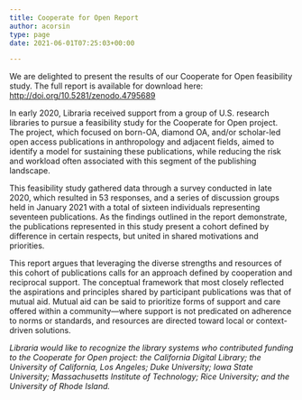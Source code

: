 ```yaml
---
title: Cooperate for Open Report
author: acorsin
type: page
date: 2021-06-01T07:25:03+00:00

---
```

We are delighted to present the results of our Cooperate for Open feasibility study. The full report is available for download here: <http://doi.org/10.5281/zenodo.4795689>

In early 2020, Libraria received support from a group of U.S. research libraries to pursue a feasibility study for the Cooperate for Open project. The project, which focused on born-OA, diamond OA, and/or scholar-led open access publications in anthropology and adjacent fields, aimed to identify a model for sustaining these publications, while reducing the risk and workload often associated with this segment of the publishing landscape.&nbsp;

This feasibility study gathered data through a survey conducted in late 2020, which resulted in 53 responses, and a series of discussion groups held in January 2021 with a total of sixteen individuals representing seventeen publications. As the findings outlined in the report demonstrate, the publications represented in this study present a cohort defined by difference in certain respects, but united in shared motivations and priorities.

This report argues that leveraging the diverse strengths and resources of this cohort of publications calls for an approach defined by cooperation and reciprocal support. The conceptual framework that most closely reflected the aspirations and principles shared by participant publications was that of mutual aid. Mutual aid can be said to prioritize forms of support and care offered within a community—where support is not predicated on adherence to norms or standards, and resources are directed toward local or context-driven solutions.

_Libraria would like to recognize the library systems who contributed funding to the Cooperate for Open project: the California Digital Library; the University of California, Los Angeles; Duke University; Iowa State University; Massachusetts Institute of Technology; Rice University; and the University of Rhode Island._